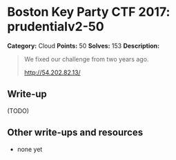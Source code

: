 # Boston Key Party CTF 2017: prudentialv2-50

**Category:** Cloud
**Points:** 50
**Solves:** 153
**Description:**

> We fixed our challenge from two years ago.
>
> <http://54.202.82.13/>

## Write-up

(TODO)

## Other write-ups and resources

* none yet
